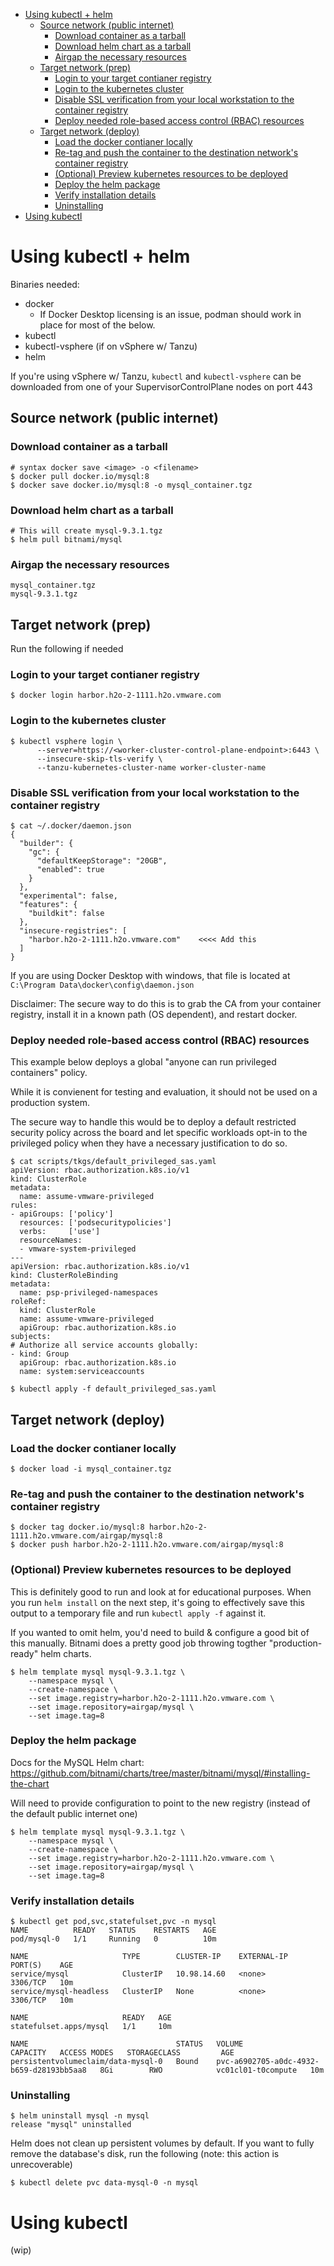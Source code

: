- [Using kubectl + helm](#using-kubectl--helm)
  - [Source network (public internet)](#source-network-public-internet)
    - [Download container as a tarball](#download-container-as-a-tarball)
    - [Download helm chart as a tarball](#download-helm-chart-as-a-tarball)
    - [Airgap the necessary resources](#airgap-the-necessary-resources)
  - [Target network (prep)](#target-network-prep)
    - [Login to your target contianer registry](#login-to-your-target-contianer-registry)
    - [Login to the kubernetes cluster](#login-to-the-kubernetes-cluster)
    - [Disable SSL verification from your local workstation to the container registry](#disable-ssl-verification-from-your-local-workstation-to-the-container-registry)
    - [Deploy needed role-based access control (RBAC) resources](#deploy-needed-role-based-access-control-rbac-resources)
  - [Target network (deploy)](#target-network-deploy)
    - [Load the docker contianer locally](#load-the-docker-contianer-locally)
    - [Re-tag and push the container to the destination network's container registry](#re-tag-and-push-the-container-to-the-destination-networks-container-registry)
    - [(Optional) Preview kubernetes resources to be deployed](#optional-preview-kubernetes-resources-to-be-deployed)
    - [Deploy the helm package](#deploy-the-helm-package)
    - [Verify installation details](#verify-installation-details)
    - [Uninstalling](#uninstalling)
- [Using kubectl](#using-kubectl)

# Using kubectl + helm

Binaries needed:
* docker
  * If Docker Desktop licensing is an issue, podman should work in place for most of the below.
* kubectl
* kubectl-vsphere (if on vSphere w/ Tanzu)
* helm

If you're using vSphere w/ Tanzu, `kubectl` and `kubectl-vsphere` can be downloaded from one of your SupervisorControlPlane nodes on port 443

## Source network (public internet)

### Download container as a tarball
```
# syntax docker save <image> -o <filename>
$ docker pull docker.io/mysql:8
$ docker save docker.io/mysql:8 -o mysql_container.tgz
```

### Download helm chart as a tarball
```
# This will create mysql-9.3.1.tgz
$ helm pull bitnami/mysql
```

### Airgap the necessary resources
```
mysql_container.tgz
mysql-9.3.1.tgz
```

## Target network (prep)

Run the following if needed

### Login to your target contianer registry
```
$ docker login harbor.h2o-2-1111.h2o.vmware.com
```

### Login to the kubernetes cluster
```
$ kubectl vsphere login \
      --server=https://<worker-cluster-control-plane-endpoint>:6443 \
      --insecure-skip-tls-verify \
      --tanzu-kubernetes-cluster-name worker-cluster-name
```

### Disable SSL verification from your local workstation to the container registry
```
$ cat ~/.docker/daemon.json
{
  "builder": {
    "gc": {
      "defaultKeepStorage": "20GB",
      "enabled": true
    }
  },
  "experimental": false,
  "features": {
    "buildkit": false
  },
  "insecure-registries": [
    "harbor.h2o-2-1111.h2o.vmware.com"    <<<< Add this
  ]
}
```

If you are using Docker Desktop with windows, that file is located at `C:\Program Data\docker\config\daemon.json`

Disclaimer: The secure way to do this is to grab the CA from your container registry, install it in a known path (OS dependent), and restart docker. 

### Deploy needed role-based access control (RBAC) resources

This example below deploys a global "anyone can run privileged containers" policy.  

While it is convienent for testing and evaluation, it should not be used on a production system. 

The secure way to handle this would be to deploy a default restricted security policy across the board and let specific workloads opt-in to the privileged policy when they have a necessary justification to do so. 

```
$ cat scripts/tkgs/default_privileged_sas.yaml 
apiVersion: rbac.authorization.k8s.io/v1
kind: ClusterRole
metadata:
  name: assume-vmware-privileged
rules:
- apiGroups: ['policy']
  resources: ['podsecuritypolicies']
  verbs:     ['use']
  resourceNames:
  - vmware-system-privileged
---
apiVersion: rbac.authorization.k8s.io/v1
kind: ClusterRoleBinding
metadata:
  name: psp-privileged-namespaces
roleRef:
  kind: ClusterRole
  name: assume-vmware-privileged
  apiGroup: rbac.authorization.k8s.io
subjects:
# Authorize all service accounts globally:
- kind: Group
  apiGroup: rbac.authorization.k8s.io
  name: system:serviceaccounts

$ kubectl apply -f default_privileged_sas.yaml
```

## Target network (deploy)

### Load the docker contianer locally
```
$ docker load -i mysql_container.tgz
```

### Re-tag and push the container to the destination network's container registry
```
$ docker tag docker.io/mysql:8 harbor.h2o-2-1111.h2o.vmware.com/airgap/mysql:8
$ docker push harbor.h2o-2-1111.h2o.vmware.com/airgap/mysql:8
```

### (Optional) Preview kubernetes resources to be deployed

This is definitely good to run and look at for educational purposes. When you run `helm install` on the next step, it's going to effectively save this output to a temporary file and run `kubectl apply -f` against it.

If you wanted to omit helm, you'd need to build & configure a good bit of this manually. Bitnami does a pretty good job throwing togther "production-ready" helm charts. 

```
$ helm template mysql mysql-9.3.1.tgz \
    --namespace mysql \
    --create-namespace \
    --set image.registry=harbor.h2o-2-1111.h2o.vmware.com \
    --set image.repository=airgap/mysql \
    --set image.tag=8
```

### Deploy the helm package

Docs for the MySQL Helm chart: https://github.com/bitnami/charts/tree/master/bitnami/mysql/#installing-the-chart

Will need to provide configuration to point to the new registry (instead of the default public internet one)

```
$ helm template mysql mysql-9.3.1.tgz \
    --namespace mysql \
    --create-namespace \
    --set image.registry=harbor.h2o-2-1111.h2o.vmware.com \
    --set image.repository=airgap/mysql \
    --set image.tag=8
```

### Verify installation details
```
$ kubectl get pod,svc,statefulset,pvc -n mysql                  
NAME          READY   STATUS    RESTARTS   AGE
pod/mysql-0   1/1     Running   0          10m

NAME                     TYPE        CLUSTER-IP    EXTERNAL-IP   PORT(S)    AGE
service/mysql            ClusterIP   10.98.14.60   <none>        3306/TCP   10m
service/mysql-headless   ClusterIP   None          <none>        3306/TCP   10m

NAME                     READY   AGE
statefulset.apps/mysql   1/1     10m

NAME                                 STATUS   VOLUME                                     CAPACITY   ACCESS MODES   STORAGECLASS         AGE
persistentvolumeclaim/data-mysql-0   Bound    pvc-a6902705-a0dc-4932-b659-d28193bb5aa8   8Gi        RWO            vc01cl01-t0compute   10m
```

### Uninstalling
```
$ helm uninstall mysql -n mysql
release "mysql" uninstalled
```

Helm does not clean up persistent volumes by default. If you want to fully remove the database's disk, run the following (note: this action is unrecoverable)
```
$ kubectl delete pvc data-mysql-0 -n mysql
```


# Using kubectl 

(wip)